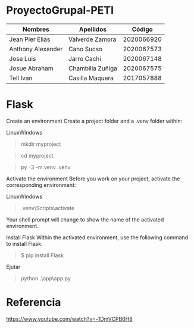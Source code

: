 # ProyectoGrupal-PETI

| Nombres                        | Apellidos               | Código     |
|-------------------------------|-------------------------|------------|
| Jean Pier Elias  |   Valverde Zamora                      | 2020066920 |
| Anthony Alexander    |  Cano Sucso                        | 2020067573 |
| Jose Luis            |    Jarro Cachi                       | 2020067148 |
| Josue Abraham  |              Chambilla Zuñiga           | 2020067575 |
| Tell Ivan                       | Casilla Maquera        | 2017057888 |

# Flask
Create an environment
Create a project folder and a .venv folder within:

LinuxWindows
> mkdir myproject

> cd myproject

> py -3 -m venv .venv

Activate the environment
Before you work on your project, activate the corresponding environment:

LinuxWindows
> .venv\Scripts\activate

Your shell prompt will change to show the name of the activated environment.

Install Flask
Within the activated environment, use the following command to install Flask:

> $ pip install Flask


Ejutar

> python .\app\app.py
# Referencia

https://www.youtube.com/watch?v=-1DmVCPB6H8

